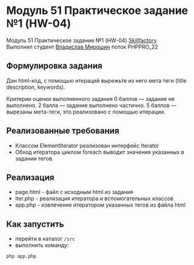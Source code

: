 # Модуль 51 Практическое задание №1 (HW-04)
Модуль 51 Практическое задание №1 (HW-04) <a href="https://skillfactory.ru/">Skillfactory</a><br> 
Выполнил студент <a href="https://github.com/Vlad-Miroshin">Владислав Мирошин</a> поток PHPPRO_22 

## Формулировка задания

Дан html-код, с помощью итераций вырежьте из него мета теги (title description, keywords).

Критерии оценки выполненного задания
0 баллов — задание не выполнено.
2 балла — задание выполнено частично.
5 баллов — вырезаны мета-теги, это реализовано с помощью итерации.

## Реализованные требования

- Классом ElementIterator реализован интерфейс Iterator
- Обход итератора циклом foreach выводит значения указанных в задании тегов.

## Реализация

- page.html - файл с исходным html из задания
- iter.php - реализация итератора и вспомогательных классов
- app.php - извлечение итератором указанных тегов из файла html

## Как запустить

- перейти в каталог  ```/src```
- выполнить команду:

```
php app.php
```
